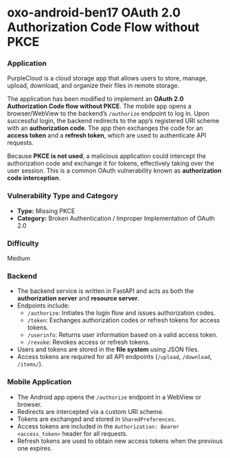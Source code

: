 # oxo-android-ben17 OAuth 2.0 Authorization Code Flow without PKCE

### Application

PurpleCloud is a cloud storage app that allows users to store, manage, upload, download, and organize their files in remote storage.

The application has been modified to implement an **OAuth 2.0 Authorization Code flow without PKCE**. The mobile app opens a browser/WebView to the backend’s `/authorize` endpoint to log in. Upon successful login, the backend redirects to the app’s registered URI scheme with an **authorization code**. The app then exchanges the code for an **access token** and a **refresh token**, which are used to authenticate API requests.  

Because **PKCE is not used**, a malicious application could intercept the authorization code and exchange it for tokens, effectively taking over the user session. This is a common OAuth vulnerability known as **authorization code interception**.

### Vulnerability Type and Category
- **Type:** Missing PKCE
- **Category:** Broken Authentication / Improper Implementation of OAuth 2.0

### Difficulty
Medium

### Backend

- The backend service is written in FastAPI and acts as both the **authorization server** and **resource server**.  
- Endpoints include:
  - `/authorize`: Initiates the login flow and issues authorization codes.
  - `/token`: Exchanges authorization codes or refresh tokens for access tokens.
  - `/userinfo`: Returns user information based on a valid access token.
  - `/revoke`: Revokes access or refresh tokens.
- Users and tokens are stored in the **file system** using JSON files.
- Access tokens are required for all API endpoints (`/upload`, `/download`, `/items/`).

### Mobile Application

- The Android app opens the `/authorize` endpoint in a WebView or browser.  
- Redirects are intercepted via a custom URI scheme.  
- Tokens are exchanged and stored in `SharedPreferences`.  
- Access tokens are included in the `Authorization: Bearer <access_token>` header for all requests.  
- Refresh tokens are used to obtain new access tokens when the previous one expires.

